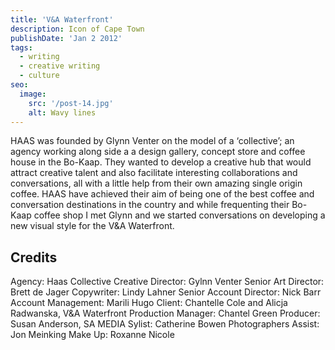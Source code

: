 ```yaml
---
title: 'V&A Waterfront'
description: Icon of Cape Town
publishDate: 'Jan 2 2012'
tags:
  - writing
  - creative writing
  - culture
seo:
  image:
    src: '/post-14.jpg'
    alt: Wavy lines
---
```


HAAS was founded by Glynn Venter on the model of a ‘collective’; an agency working along side a a design gallery, concept store and coffee house in the Bo-Kaap. They wanted to develop a creative hub that would attract creative talent and also facilitate interesting collaborations and conversations, all with a little help from their own amazing single origin coffee. HAAS have achieved their aim of being one of the best coffee and conversation destinations in the country and while frequenting their Bo-Kaap coffee shop I met Glynn and we started conversations on developing a new visual style for the V&A Waterfront.



## Credits

Agency: Haas Collective
Creative Director: Gylnn Venter
Senior Art Director: Brett de Jager
Copywriter: Lindy Lahner
Senior Account Director: Nick Barr
Account Management: Marili Hugo
Client: Chantelle Cole and Alicja Radwanska, V&A Waterfront
Production Manager: Chantel Green
Producer: Susan Anderson, SA MEDIA
Sylist: Catherine Bowen
Photographers Assist: Jon Meinking
Make Up: Roxanne Nicole